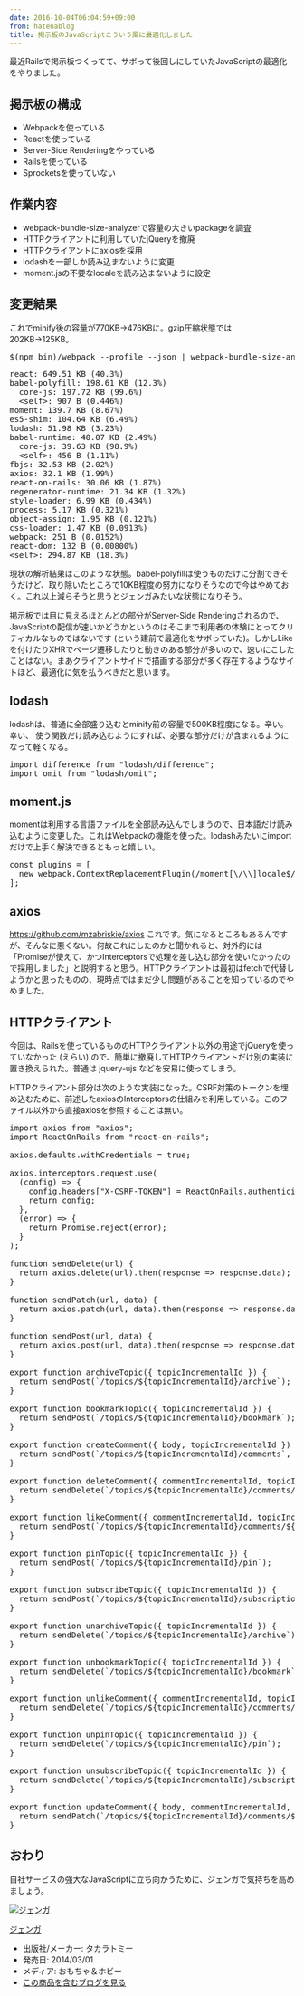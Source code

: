 ```yaml
---
date: 2016-10-04T06:04:59+09:00
from: hatenablog
title: 掲示板のJavaScriptこういう風に最適化しました
---
```


<p>最近Railsで掲示板つくってて、サボって後回しにしていたJavaScriptの最適化をやりました。</p>

<h2>掲示板の構成</h2>

<ul>
<li>Webpackを使っている</li>
<li>Reactを使っている</li>
<li>Server-Side Renderingをやっている</li>
<li>Railsを使っている</li>
<li>Sprocketsを使っていない</li>
</ul>


<h2>作業内容</h2>

<ul>
<li>webpack-bundle-size-analyzerで容量の大きいpackageを調査</li>
<li>HTTPクライアントに利用していたjQueryを撤廃</li>
<li>HTTPクライアントにaxiosを採用</li>
<li>lodashを一部しか読み込まないように変更</li>
<li>moment.jsの不要なlocaleを読み込まないように設定</li>
</ul>


<h2>変更結果</h2>

<p>これでminify後の容量が770KB→476KBに。gzip圧縮状態では202KB→125KB。</p>

<pre class="code" data-lang="" data-unlink>$(npm bin)/webpack --profile --json | webpack-bundle-size-analyzer</pre>




<pre class="code" data-lang="" data-unlink>react: 649.51 KB (40.3%)
babel-polyfill: 198.61 KB (12.3%)
  core-js: 197.72 KB (99.6%)
  &lt;self&gt;: 907 B (0.446%)
moment: 139.7 KB (8.67%)
es5-shim: 104.64 KB (6.49%)
lodash: 51.98 KB (3.23%)
babel-runtime: 40.07 KB (2.49%)
  core-js: 39.63 KB (98.9%)
  &lt;self&gt;: 456 B (1.11%)
fbjs: 32.53 KB (2.02%)
axios: 32.1 KB (1.99%)
react-on-rails: 30.06 KB (1.87%)
regenerator-runtime: 21.34 KB (1.32%)
style-loader: 6.99 KB (0.434%)
process: 5.17 KB (0.321%)
object-assign: 1.95 KB (0.121%)
css-loader: 1.47 KB (0.0913%)
webpack: 251 B (0.0152%)
react-dom: 132 B (0.00800%)
&lt;self&gt;: 294.87 KB (18.3%)</pre>


<p>現状の解析結果はこのような状態。babel-polyfillは使うものだけに分割できそうだけど、取り除いたところで10KB程度の努力になりそうなので今はやめておく。これ以上減らそうと思うとジェンガみたいな状態になりそう。</p>

<p>掲示板では目に見えるほとんどの部分がServer-Side Renderingされるので、JavaScriptの配信が速いかどうかというのはそこまで利用者の体験にとってクリティカルなものではないです (という建前で最適化をサボっていた)。しかしLikeを付けたりXHRでページ遷移したりと動きのある部分が多いので、速いにこしたことはない。まあクライアントサイドで描画する部分が多く存在するようなサイトほど、最適化に気を払うべきだと思います。</p>

<h2>lodash</h2>

<p>lodashは、普通に全部盛り込むとminify前の容量で500KB程度になる。辛い。幸い、 使う関数だけ読み込むようにすれば、必要な部分だけが含まれるようになって軽くなる。</p>

<pre class="code" data-lang="" data-unlink>import difference from "lodash/difference";
import omit from "lodash/omit";</pre>


<h2>moment.js</h2>

<p>momentは利用する言語ファイルを全部読み込んでしまうので、日本語だけ読み込むように変更した。これはWebpackの機能を使った。lodashみたいにimportだけで上手く解決できるともっと嬉しい。</p>

<pre class="code" data-lang="" data-unlink>const plugins = [
  new webpack.ContextReplacementPlugin(/moment[\/\\]locale$/, /ja/),
];</pre>


<h2>axios</h2>

<p><a href="https://github.com/mzabriskie/axios">https://github.com/mzabriskie/axios</a> これです。気になるところもあるんですが、そんなに悪くない。何故これにしたのかと聞かれると、対外的には「Promiseが使えて、かつInterceptorsで処理を差し込む部分を使いたかったので採用しました」と説明すると思う。HTTPクライアントは最初はfetchで代替しようかと思ったものの、現時点ではまだ少し問題があることを知っているのでやめました。</p>

<h2>HTTPクライアント</h2>

<p>今回は、Railsを使っているもののHTTPクライアント以外の用途でjQueryを使っていなかった (えらい) ので、簡単に撤廃してHTTPクライアントだけ別の実装に置き換えられた。普通は jquery-ujs などを安易に使ってしまう。</p>

<p>HTTPクライアント部分は次のような実装になった。CSRF対策のトークンを埋め込むために、前述したaxiosのInterceptorsの仕組みを利用している。このファイル以外から直接axiosを参照することは無い。</p>

<pre class="code lang-javascript" data-lang="javascript" data-unlink><span class="synStatement">import</span> axios from <span class="synConstant">"axios"</span>;
<span class="synStatement">import</span> ReactOnRails from <span class="synConstant">"react-on-rails"</span>;

axios.defaults.withCredentials = <span class="synConstant">true</span>;

axios.interceptors.request.use(
  (config) =&gt; <span class="synIdentifier">{</span>
    config.headers<span class="synIdentifier">[</span><span class="synConstant">"X-CSRF-TOKEN"</span><span class="synIdentifier">]</span> = ReactOnRails.authenticityToken();
    <span class="synStatement">return</span> config;
  <span class="synIdentifier">}</span>,
  (error) =&gt; <span class="synIdentifier">{</span>
    <span class="synStatement">return</span> Promise.reject(error);
  <span class="synIdentifier">}</span>
);

<span class="synIdentifier">function</span> sendDelete(url) <span class="synIdentifier">{</span>
  <span class="synStatement">return</span> axios.<span class="synStatement">delete</span>(url).then(response =&gt; response.data);
<span class="synIdentifier">}</span>

<span class="synIdentifier">function</span> sendPatch(url, data) <span class="synIdentifier">{</span>
  <span class="synStatement">return</span> axios.patch(url, data).then(response =&gt; response.data);
<span class="synIdentifier">}</span>

<span class="synIdentifier">function</span> sendPost(url, data) <span class="synIdentifier">{</span>
  <span class="synStatement">return</span> axios.post(url, data).then(response =&gt; response.data);
<span class="synIdentifier">}</span>

<span class="synStatement">export</span> <span class="synIdentifier">function</span> archiveTopic(<span class="synIdentifier">{</span> topicIncrementalId <span class="synIdentifier">}</span>) <span class="synIdentifier">{</span>
  <span class="synStatement">return</span> sendPost(`/topics/$<span class="synIdentifier">{</span>topicIncrementalId<span class="synIdentifier">}</span>/archive`);
<span class="synIdentifier">}</span>

<span class="synStatement">export</span> <span class="synIdentifier">function</span> bookmarkTopic(<span class="synIdentifier">{</span> topicIncrementalId <span class="synIdentifier">}</span>) <span class="synIdentifier">{</span>
  <span class="synStatement">return</span> sendPost(`/topics/$<span class="synIdentifier">{</span>topicIncrementalId<span class="synIdentifier">}</span>/bookmark`);
<span class="synIdentifier">}</span>

<span class="synStatement">export</span> <span class="synIdentifier">function</span> createComment(<span class="synIdentifier">{</span> body, topicIncrementalId <span class="synIdentifier">}</span>) <span class="synIdentifier">{</span>
  <span class="synStatement">return</span> sendPost(`/topics/$<span class="synIdentifier">{</span>topicIncrementalId<span class="synIdentifier">}</span>/comments`, <span class="synIdentifier">{</span> body <span class="synIdentifier">}</span>);
<span class="synIdentifier">}</span>

<span class="synStatement">export</span> <span class="synIdentifier">function</span> deleteComment(<span class="synIdentifier">{</span> commentIncrementalId, topicIncrementalId <span class="synIdentifier">}</span>) <span class="synIdentifier">{</span>
  <span class="synStatement">return</span> sendDelete(`/topics/$<span class="synIdentifier">{</span>topicIncrementalId<span class="synIdentifier">}</span>/comments/$<span class="synIdentifier">{</span>commentIncrementalId<span class="synIdentifier">}</span>`);
<span class="synIdentifier">}</span>

<span class="synStatement">export</span> <span class="synIdentifier">function</span> likeComment(<span class="synIdentifier">{</span> commentIncrementalId, topicIncrementalId <span class="synIdentifier">}</span>) <span class="synIdentifier">{</span>
  <span class="synStatement">return</span> sendPost(`/topics/$<span class="synIdentifier">{</span>topicIncrementalId<span class="synIdentifier">}</span>/comments/$<span class="synIdentifier">{</span>commentIncrementalId<span class="synIdentifier">}</span>/like`);
<span class="synIdentifier">}</span>

<span class="synStatement">export</span> <span class="synIdentifier">function</span> pinTopic(<span class="synIdentifier">{</span> topicIncrementalId <span class="synIdentifier">}</span>) <span class="synIdentifier">{</span>
  <span class="synStatement">return</span> sendPost(`/topics/$<span class="synIdentifier">{</span>topicIncrementalId<span class="synIdentifier">}</span>/pin`);
<span class="synIdentifier">}</span>

<span class="synStatement">export</span> <span class="synIdentifier">function</span> subscribeTopic(<span class="synIdentifier">{</span> topicIncrementalId <span class="synIdentifier">}</span>) <span class="synIdentifier">{</span>
  <span class="synStatement">return</span> sendPost(`/topics/$<span class="synIdentifier">{</span>topicIncrementalId<span class="synIdentifier">}</span>/subscription`);
<span class="synIdentifier">}</span>

<span class="synStatement">export</span> <span class="synIdentifier">function</span> unarchiveTopic(<span class="synIdentifier">{</span> topicIncrementalId <span class="synIdentifier">}</span>) <span class="synIdentifier">{</span>
  <span class="synStatement">return</span> sendDelete(`/topics/$<span class="synIdentifier">{</span>topicIncrementalId<span class="synIdentifier">}</span>/archive`);
<span class="synIdentifier">}</span>

<span class="synStatement">export</span> <span class="synIdentifier">function</span> unbookmarkTopic(<span class="synIdentifier">{</span> topicIncrementalId <span class="synIdentifier">}</span>) <span class="synIdentifier">{</span>
  <span class="synStatement">return</span> sendDelete(`/topics/$<span class="synIdentifier">{</span>topicIncrementalId<span class="synIdentifier">}</span>/bookmark`);
<span class="synIdentifier">}</span>

<span class="synStatement">export</span> <span class="synIdentifier">function</span> unlikeComment(<span class="synIdentifier">{</span> commentIncrementalId, topicIncrementalId <span class="synIdentifier">}</span>) <span class="synIdentifier">{</span>
  <span class="synStatement">return</span> sendDelete(`/topics/$<span class="synIdentifier">{</span>topicIncrementalId<span class="synIdentifier">}</span>/comments/$<span class="synIdentifier">{</span>commentIncrementalId<span class="synIdentifier">}</span>/like`);
<span class="synIdentifier">}</span>

<span class="synStatement">export</span> <span class="synIdentifier">function</span> unpinTopic(<span class="synIdentifier">{</span> topicIncrementalId <span class="synIdentifier">}</span>) <span class="synIdentifier">{</span>
  <span class="synStatement">return</span> sendDelete(`/topics/$<span class="synIdentifier">{</span>topicIncrementalId<span class="synIdentifier">}</span>/pin`);
<span class="synIdentifier">}</span>

<span class="synStatement">export</span> <span class="synIdentifier">function</span> unsubscribeTopic(<span class="synIdentifier">{</span> topicIncrementalId <span class="synIdentifier">}</span>) <span class="synIdentifier">{</span>
  <span class="synStatement">return</span> sendDelete(`/topics/$<span class="synIdentifier">{</span>topicIncrementalId<span class="synIdentifier">}</span>/subscription`);
<span class="synIdentifier">}</span>

<span class="synStatement">export</span> <span class="synIdentifier">function</span> updateComment(<span class="synIdentifier">{</span> body, commentIncrementalId, topicIncrementalId <span class="synIdentifier">}</span>) <span class="synIdentifier">{</span>
  <span class="synStatement">return</span> sendPatch(`/topics/$<span class="synIdentifier">{</span>topicIncrementalId<span class="synIdentifier">}</span>/comments/$<span class="synIdentifier">{</span>commentIncrementalId<span class="synIdentifier">}</span>`, <span class="synIdentifier">{</span> body <span class="synIdentifier">}</span>);
<span class="synIdentifier">}</span>
</pre>


<h2>おわり</h2>

<p>自社サービスの強大なJavaScriptに立ち向かうために、ジェンガで気持ちを高めましょう。</p>

<p></p><div class="hatena-asin-detail">
<a href="http://www.amazon.co.jp/exec/obidos/ASIN/B01794GV3E/r7kamura-22/"><img src="http://ecx.images-amazon.com/images/I/51aZMW7XZTL._SL160_.jpg" class="hatena-asin-detail-image" alt="ジェンガ" title="ジェンガ"></a><div class="hatena-asin-detail-info">
<p class="hatena-asin-detail-title"><a href="http://www.amazon.co.jp/exec/obidos/ASIN/B01794GV3E/r7kamura-22/">ジェンガ</a></p>
<ul>
<li>
<span class="hatena-asin-detail-label">出版社/メーカー:</span> タカラトミー</li>
<li>
<span class="hatena-asin-detail-label">発売日:</span> 2014/03/01</li>
<li>
<span class="hatena-asin-detail-label">メディア:</span> おもちゃ＆ホビー</li>
<li><a href="http://d.hatena.ne.jp/asin/B01794GV3E/r7kamura-22" target="_blank">この商品を含むブログを見る</a></li>
</ul>
</div>
<div class="hatena-asin-detail-foot"></div>
</div>

